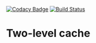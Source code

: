 [![Codacy Badge](https://api.codacy.com/project/badge/Grade/8eff7c1ca4e04fc19c1774dae187c7a9)](https://www.codacy.com/project/tandser/cache/dashboard?utm_source=github.com&amp;utm_medium=referral&amp;utm_content=tandser/cache&amp;utm_campaign=Badge_Grade_Dashboard)
[![Build Status](https://travis-ci.org/tandser/cache.svg?branch=master)](https://travis-ci.org/tandser/cache)

# Two-level cache

